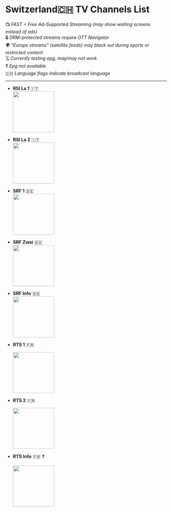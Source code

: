

# **Switzerland🇨🇭 TV Channels List**  
📺 *FAST = Free Ad-Supported Streaming (may show waiting screens instead of ads)*  
🔒 *DRM-protected streams require OTT Navigator*  
🌍 *"Europe streams" (satellite feeds) may black out during sports or restricted content*  
🗓️ *Currently testing epg, may/may not work*  
❓ *Epg not available*  
🇨🇭 *Language flags indicate broadcast language*  

---

- **RSI La 1** 🇮🇹  
  <img src="https://upload.wikimedia.org/wikipedia/commons/thumb/b/be/RSI_La_1_2012.svg/1280px-RSI_La_1_2012.svg.png" width="128">  

- **RSI La 2** 🇮🇹  
  <img src="https://upload.wikimedia.org/wikipedia/commons/thumb/f/f4/RSI_La_2_2012.svg/1280px-RSI_La_2_2012.svg.png" width="128">  

- **SRF 1** 🇩🇪  
  <img src="https://upload.wikimedia.org/wikipedia/it/thumb/0/07/SRF_1-Logo.svg/1280px-SRF_1-Logo.svg.png" width="128">  

- **SRF Zwei** 🇩🇪  
  <img src="https://upload.wikimedia.org/wikipedia/commons/thumb/4/42/Logo_SRF_zwei.svg/1280px-Logo_SRF_zwei.svg.png" width="128">  

- **SRF Info** 🇩🇪  
  <img src="https://upload.wikimedia.org/wikipedia/commons/thumb/d/d9/Logo_SRF_info.svg/1280px-Logo_SRF_info.svg.png" width="128">

- **RTS 1** 🇫🇷
  
  <img src="https://upload.wikimedia.org/wikipedia/commons/thumb/f/f7/RTS_1_Logo_2023.svg/1280px-RTS_1_Logo_2023.svg.png" width="128">

- **RTS 2** 🇫🇷
  
  <img src="https://upload.wikimedia.org/wikipedia/commons/thumb/5/5c/RTS_2_Logo_2023.svg/1280px-RTS_2_Logo_2023.svg.png" width="128">  

- **RTS Info** 🇫🇷 ❓
  
  <img src="https://upload.wikimedia.org/wikipedia/commons/thumb/f/fa/RTS_Info_Logo_2023.svg/1024px-RTS_Info_Logo_2023.svg.png" width="128">  
